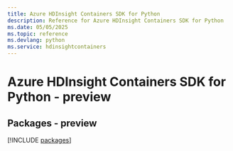 ```yaml
---
title: Azure HDInsight Containers SDK for Python
description: Reference for Azure HDInsight Containers SDK for Python
ms.date: 05/05/2025
ms.topic: reference
ms.devlang: python
ms.service: hdinsightcontainers
---
```

# Azure HDInsight Containers SDK for Python - preview
## Packages - preview
[!INCLUDE [packages](hdinsight-containers-index.md)]